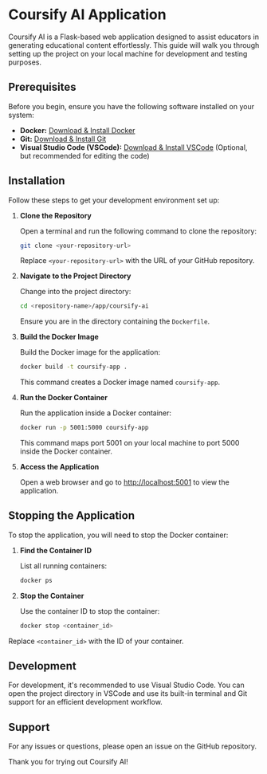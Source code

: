 
# Coursify AI Application

Coursify AI is a Flask-based web application designed to assist educators in generating educational content effortlessly. This guide will walk you through setting up the project on your local machine for development and testing purposes.

## Prerequisites

Before you begin, ensure you have the following software installed on your system:

- **Docker:** [Download & Install Docker](https://www.docker.com/get-started)
- **Git:** [Download & Install Git](https://git-scm.com/downloads)
- **Visual Studio Code (VSCode):** [Download & Install VSCode](https://code.visualstudio.com/) (Optional, but recommended for editing the code)

## Installation

Follow these steps to get your development environment set up:

1. **Clone the Repository**

   Open a terminal and run the following command to clone the repository:

   ```bash
   git clone <your-repository-url>
   ```

   Replace `<your-repository-url>` with the URL of your GitHub repository.

2. **Navigate to the Project Directory**

   Change into the project directory:

   ```bash
   cd <repository-name>/app/coursify-ai
   ```

   Ensure you are in the directory containing the `Dockerfile`.

3. **Build the Docker Image**

   Build the Docker image for the application:

   ```bash
   docker build -t coursify-app .
   ```

   This command creates a Docker image named `coursify-app`.

4. **Run the Docker Container**

   Run the application inside a Docker container:

   ```bash
   docker run -p 5001:5000 coursify-app
   ```

   This command maps port 5001 on your local machine to port 5000 inside the Docker container.

5. **Access the Application**

   Open a web browser and go to [http://localhost:5001](http://localhost:5001) to view the application.

## Stopping the Application

To stop the application, you will need to stop the Docker container:

1. **Find the Container ID**

   List all running containers:

   ```bash
   docker ps
   ```

2. **Stop the Container**

   Use the container ID to stop the container:

   ```bash
   docker stop <container_id>
   ```

Replace `<container_id>` with the ID of your container.

## Development

For development, it's recommended to use Visual Studio Code. You can open the project directory in VSCode and use its built-in terminal and Git support for an efficient development workflow.

## Support

For any issues or questions, please open an issue on the GitHub repository.

Thank you for trying out Coursify AI!


